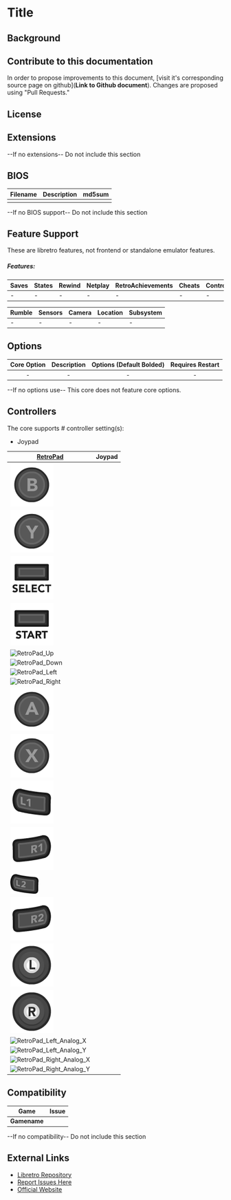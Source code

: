 # Title

## Background

## Contribute to this documentation

In order to propose improvements to this document, [visit it's corresponding source page on github](**Link to Github document**). Changes are proposed using "Pull Requests."

## License

## Extensions

--If no extensions--
Do not include this section

## BIOS

|   Filename    |    Description     |              md5sum              |
|:-------------:|:------------------:|:--------------------------------:|
|               |                    |                                  |

--If no BIOS support--
Do not include this section

## Feature Support

These are libretro features, not frontend or standalone emulator features.

##### Features:

| Saves | States | Rewind | Netplay | RetroAchievements | Cheats | Controllers |
|-------|--------|--------|-------- |-------------------|--------|-------------|
|   -   |    -   |    -   |    -    |        -          |   -    |     -       |

| Rumble | Sensors | Camera | Location | Subsystem |
|--------|---------|--------|----------|-----------|
|    -   |    -    |    -   |     -    |     -     |

## Options

|   Core Option   |         Description         | Options (Default Bolded) | Requires Restart |
|:---------------:|:---------------------------:|:------------------------:|:----------------:|
|        -        |              -              |             -            |         -        |

--If no options use--
This core does not feature core options.

## Controllers

The core supports # controller setting(s):

* Joypad

| [RetroPad](RetroPad)                                                 | Joypad |
|----------------------------------------------------------------------|--------|
| ![RetroPad_B](images/RetroPad/Retro_B_Round.png)                     |        |
| ![RetroPad_Y](images/RetroPad/Retro_Y_Round.png)                     |        |
| ![RetroPad_Select](images/RetroPad/Retro_Select.png)                 |        |
| ![RetroPad_Start](images/RetroPad/Retro_Start.png)                   |        |
| ![RetroPad_Up](images/RetroPad/Retro_Up)                             |        |                      
| ![RetroPad_Down](images/RetroPad_Down)                               |        |
| ![RetroPad_Left](images/RetroPad_Left)                               |        |
| ![RetroPad_Right](images/RetroPad_Right)                             |        |
| ![RetroPad_A](images/RetroPad/Retro_A_Round.png)                     |        |
| ![RetroPad_X](images/RetroPad/Retro_X_Round.png)                     |        |
| ![RetroPad_L1](images/RetroPad/Retro_L1.png)                         |        |
| ![RetroPad_R1](images/RetroPad/Retro_R1.png)                         |        |
| ![RetroPad_L2](images/RetroPad/Retro_L2_Temp.png)                    |        |
| ![RetroPad_R2](images/RetroPad/Retro_R2.png)                         |        |
| ![RetroPad_L3](images/RetroPad/Retro_L3.png)                         |        |
| ![RetroPad_R3](images/RetroPad/Retro_R3.png)                         |        |
| ![RetroPad_Left_Analog_X](images/RetroPad/Retro_Left_Analog_X.png)   |        |
| ![RetroPad_Left_Analog_Y](images/RetroPad/Retro_Left_Analog_Y.png)   |        |
| ![RetroPad_Right_Analog_X](images/RetroPad/Retro_Right_Analog_X.png) |        |
| ![RetroPad_Right_Analog_Y](images/RetroPad/Retro_Right_Analog_Y.png) |        |                                   |        |


## Compatibility

| Game                                  | Issue                          |
|---------------------------------------|--------------------------------|
|**Gamename**                           |                                |

--If no compatibility--
Do not include this section

## External Links
 
* [Libretro Repository](http://link)
* [Report Issues Here](http://github.com/libretro/libretro-meta/issues)
* [Official Website](http://link)  
